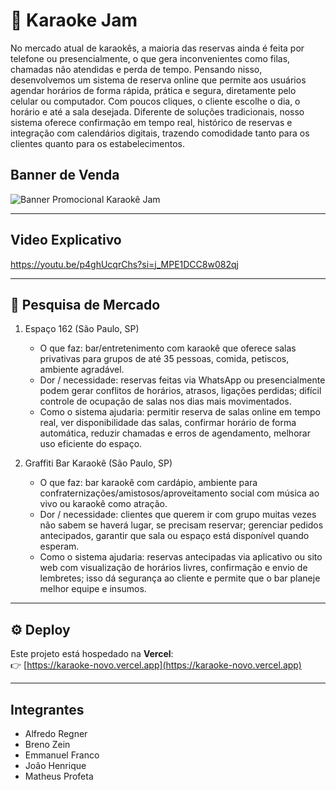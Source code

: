 # 🎤 Karaoke Jam

No mercado atual de karaokês, a maioria das reservas ainda é feita por telefone ou presencialmente, o que gera inconvenientes como filas, chamadas não atendidas e perda de tempo. Pensando nisso, desenvolvemos um sistema de reserva online que permite aos usuários agendar horários de forma rápida, prática e segura, diretamente pelo celular ou computador. Com poucos cliques, o cliente escolhe o dia, o horário e até a sala desejada. Diferente de soluções tradicionais, nosso sistema oferece confirmação em tempo real, histórico de reservas e integração com calendários digitais, trazendo comodidade tanto para os clientes quanto para os estabelecimentos.

## Banner de Venda

![Banner Promocional Karaokê Jam](https://github.com/user-attachments/assets/39f8335a-99ee-4269-863f-8eb3a56b670e)

---
## Video Explicativo

https://youtu.be/p4ghUcqrChs?si=j_MPE1DCC8w082qj 

---

## 🔎 Pesquisa de Mercado
1. Espaço 162 (São Paulo, SP)
   - O que faz: bar/entretenimento com karaokê que oferece salas privativas para grupos de até 35 pessoas, comida, petiscos, ambiente agradável.
   - Dor / necessidade: reservas feitas via WhatsApp ou presencialmente podem gerar conflitos de horários, atrasos, ligações perdidas; difícil controle de ocupação de salas nos dias mais movimentados.
   - Como o sistema ajudaria: permitir reserva de salas online em tempo real, ver disponibilidade das salas, confirmar horário de forma automática, reduzir chamadas e erros de agendamento, melhorar uso eficiente do espaço.
     
2. Graffiti Bar Karaokê (São Paulo, SP)
   - O que faz: bar karaokê com cardápio, ambiente para confraternizações/amistosos/aproveitamento social com música ao vivo ou karaokê como atração.
   - Dor / necessidade: clientes que querem ir com grupo muitas vezes não sabem se haverá lugar, se precisam reservar; gerenciar pedidos antecipados, garantir que sala ou espaço está disponível quando esperam.
   - Como o sistema ajudaria: reservas antecipadas via aplicativo ou sito web com visualização de horários livres, confirmação e envio de lembretes; isso dá segurança ao cliente e permite que o bar planeje melhor equipe e insumos.

---

## ⚙️ Deploy

Este projeto está hospedado na **Vercel**:  
👉 [https://karaoke-novo.vercel.app](https://karaoke-novo.vercel.app)  

---
## Integrantes
- Alfredo Regner
- Breno Zein
- Emmanuel Franco
- João Henrique
- Matheus Profeta
